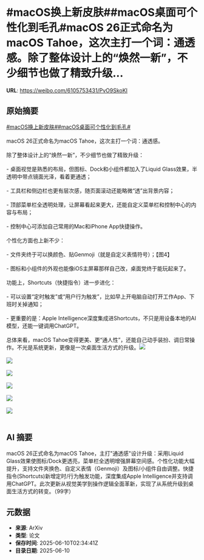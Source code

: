# #macOS换上新皮肤##macOS桌面可个性化到毛孔#macOS 26正式命名为macOS Tahoe，这次主打一个词：通透感。除了整体设计上的“焕然一新”，不少细节也做了精致升级...

**URL**: https://weibo.com/6105753431/PvO9SkoKI

## 原始摘要

<a href="https://m.weibo.cn/search?containerid=231522type%3D1%26t%3D10%26q%3D%23macOS%E6%8D%A2%E4%B8%8A%E6%96%B0%E7%9A%AE%E8%82%A4%23&amp;extparam=%23macOS%E6%8D%A2%E4%B8%8A%E6%96%B0%E7%9A%AE%E8%82%A4%23" data-hide=""><span class="surl-text">#macOS换上新皮肤#</span></a><a href="https://m.weibo.cn/search?containerid=231522type%3D1%26t%3D10%26q%3D%23macOS%E6%A1%8C%E9%9D%A2%E5%8F%AF%E4%B8%AA%E6%80%A7%E5%8C%96%E5%88%B0%E6%AF%9B%E5%AD%94%23&amp;extparam=%23macOS%E6%A1%8C%E9%9D%A2%E5%8F%AF%E4%B8%AA%E6%80%A7%E5%8C%96%E5%88%B0%E6%AF%9B%E5%AD%94%23" data-hide=""><span class="surl-text">#macOS桌面可个性化到毛孔#</span></a><br><br>macOS 26正式命名为macOS Tahoe，这次主打一个词：通透感。<br><br>除了整体设计上的“焕然一新”，不少细节也做了精致升级：<br><br>- 桌面视觉是熟悉的布局，但图标、Dock和小组件都加入了Liquid Glass效果，半透明中带点镜面光泽，看着更通透；<br>    <br>- 工具栏和侧边栏也更有层次感，随页面滚动还能略微“透”出背景内容；<br>    <br>- 顶部菜单栏全透明处理，让屏幕看起来更大，还能自定义菜单栏和控制中心的内容与布局；<br>    <br>- 控制中心可添加自己常用的Mac和iPhone App快捷操作。<br>    <br>个性化方面也上新不少：<br><br>- 文件夹终于可以换颜色、贴Genmoji（就是自定义表情符号）；【图4】<br>    <br>- 图标和小组件的外观也能像iOS主屏幕那样自己改，桌面党终于能玩起来了。<br>    <br>功能上，Shortcuts（快捷指令）进一步进化：<br><br>- 可以设置“定时触发”或“用户行为触发”，比如早上开电脑自动打开工作App、下班时关掉通知；<br>    <br>- 更重要的是：Apple Intelligence深度集成进Shortcuts，不只是用设备本地的AI模型，还能一键调用ChatGPT。<br>    <br>总体来看，macOS Tahoe变得更美、更“通人性”，还能自己动手装扮、调日常操作。不光是系统更新，更像是一次桌面生活方式的升级。<img style="" src="https://tvax4.sinaimg.cn/large/006Fd7o3ly1i29mj70a15j30a005ngmq.jpg" referrerpolicy="no-referrer"><br><br><img style="" src="https://tvax3.sinaimg.cn/large/006Fd7o3ly1i29mq4apvlj30p00e2wnl.jpg" referrerpolicy="no-referrer"><br><br><img style="" src="https://tvax2.sinaimg.cn/large/006Fd7o3ly1i29mkb214hj30a005nt9v.jpg" referrerpolicy="no-referrer"><br><br><img style="" src="https://tvax3.sinaimg.cn/large/006Fd7o3ly1i29mm3lw8dj30p00e2jtl.jpg" referrerpolicy="no-referrer"><br><br><img style="" src="https://tvax4.sinaimg.cn/large/006Fd7o3ly1i29mjamxetj30a005n3zq.jpg" referrerpolicy="no-referrer"><br><br><img style="" src="https://tvax4.sinaimg.cn/large/006Fd7o3ly1i29mjxgst1j30p00e2n36.jpg" referrerpolicy="no-referrer"><br><br>

## AI 摘要

macOS 26正式命名为macOS Tahoe，主打"通透感"设计升级：采用Liquid Glass效果使图标/Dock更透亮，菜单栏全透明增强屏幕空间感。个性化功能大幅提升，支持文件夹换色、自定义表情（Genmoji）及图标/小组件自由调整。快捷指令(Shortcuts)新增定时/行为触发功能，深度集成Apple Intelligence并支持调用ChatGPT。此次更新从视觉美学到操作逻辑全面革新，实现了从系统升级到桌面生活方式的转变。（99字）

## 元数据

- **来源**: ArXiv
- **类型**: 论文
- **保存时间**: 2025-06-10T02:34:41Z
- **目录日期**: 2025-06-10
